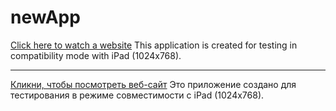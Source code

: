 # newApp
[Click here to watch a website](https://alena-web.ru/test-onpoint)
This application is created for testing in compatibility mode with iPad (1024x768).
______________________________________________

[Кликни, чтобы посмотреть веб-сайт](https://alena-web.ru/test-onpoint)
Это приложение создано для тестирования в режиме совместимости с iPad (1024x768).
